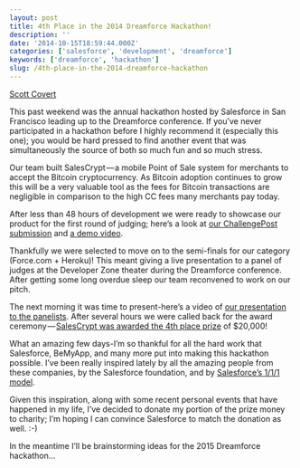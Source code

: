 ```yaml
---
layout: post
title: 4th Place in the 2014 Dreamforce Hackathon!
description: ''
date: '2014-10-15T18:59:44.000Z'
categories: ['salesforce', 'development', 'dreamforce']
keywords: ['dreamforce', 'hackathon']
slug: /4th-place-in-the-2014-dreamforce-hackathon
---
```


[Scott
Covert](https://www.tython.co/)

This past weekend was the annual hackathon hosted by Salesforce in San Francisco leading up to the Dreamforce conference. If you’ve never participated in a hackathon before I highly recommend it (especially this one); you would be hard pressed to find another event that was simultaneously the source of both so much fun and so much stress.

Our team built SalesCrypt — a mobile Point of Sale system for merchants to accept the Bitcoin cryptocurrency. As Bitcoin adoption continues to grow this will be a very valuable tool as the fees for Bitcoin transactions are negligible in comparison to the high CC fees many merchants pay today.

After less than 48 hours of development we were ready to showcase our product for the first round of judging; here’s a look at [our ChallengePost submission](http://salesforcehackathon.challengepost.com/submissions/28227-salescrypt) and [a demo video](http://screencast.com/t/z8MYexE9wu).

Thankfully we were selected to move on to the semi-finals for our category (Force.com + Heroku)! This meant giving a live presentation to a panel of judges at the Developer Zone theater during the Dreamforce conference. After getting some long overdue sleep our team reconvened to work on our pitch.

The next morning it was time to present-here’s a video of [our presentation to the panelists](http://www.ustream.tv/recorded/53954703/highlight/563608). After several hours we were called back for the award ceremony — [SalesCrypt was awarded the 4th place prize](http://www.ustream.tv/recorded/53967217/highlight/563611) of $20,000!

What an amazing few days-I’m so thankful for all the hard work that Salesforce, BeMyApp, and many more put into making this hackathon possible. I’ve been really inspired lately by all the amazing people from these companies, by the Salesforce foundation, and by [Salesforce’s 1/1/1 model](http://www.salesforcefoundation.org/about-us/sharethemodel/).

Given this inspiration, along with some recent personal events that have happened in my life, I’ve decided to donate my portion of the prize money to charity; I’m hoping I can convince Salesforce to match the donation as well. :-)

In the meantime I’ll be brainstorming ideas for the 2015 Dreamforce hackathon…